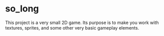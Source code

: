 # so_long
This project is a very small 2D game. Its purpose is to make you work with textures, sprites, and some other very basic gameplay elements.
